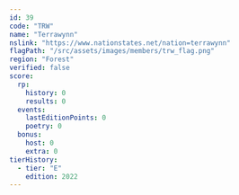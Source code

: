 ```yaml
---
id: 39
code: "TRW"
name: "Terrawynn"
nslink: "https://www.nationstates.net/nation=terrawynn"
flagPath: "/src/assets/images/members/trw_flag.png"
region: "Forest"
verified: false
score:
  rp:
    history: 0
    results: 0
  events:
    lastEditionPoints: 0
    poetry: 0
  bonus:
    host: 0
    extra: 0
tierHistory:
  - tier: "E"
    edition: 2022
---
```

